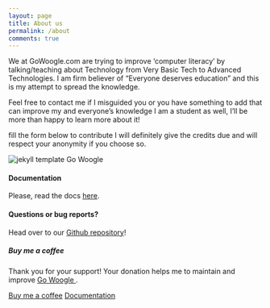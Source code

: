```yaml
---
layout: page
title: About us
permalink: /about
comments: true
---
```


<div class="row justify-content-between">
<div class="col-md-8 pr-5">

<p>We at GoWoogle.com are trying to improve ‘computer literacy’ by talking/teaching about Technology from Very Basic Tech to Advanced Technologies. I am firm believer of “Everyone deserves education” and this is my attempt to spread the knowledge.

Feel free to contact me if I misguided you or you have something to add that can improve my and everyone’s knowledge I am a student as well, I’ll be more than happy to learn more about it!

fill the form below to contribute I will definitely give the credits due and will respect your anonymity if you choose so.</p>

<p class="mb-5"><img class="shadow-lg" src="{{site.baseurl}}/assets/images/Go Woogle-jekyll-template.png" alt="jekyll template Go Woogle" /></p>
<h4>Documentation</h4>

<p>Please, read the docs <a href="https://bootstrapstarter.com/bootstrap-templates/template-Go Woogle-bootstrap-jekyll/">here</a>.</p>

<h4>Questions or bug reports?</h4>

<p>Head over to our <a href="https://github.com/ananta-tamboli/Go-Woogle">Github repository</a>!</p>

</div>

<div class="col-md-4">

<div class="sticky-top sticky-top-80">
<h5>Buy me a coffee</h5>

<p>Thank you for your support! Your donation helps me to maintain and improve <a target="_blank" href="https://github.com/wowthemesnet/Go Woogle-theme-jekyll">Go Woogle <i class="fab fa-github"></i></a>.</p>

<a target="_blank" href="https://gowoogle.com/donate/" class="btn btn-danger">Buy me a coffee</a> <a target="_blank" href="https://bootstrapstarter.com/bootstrap-templates/template-Go Woogle-bootstrap-jekyll/" class="btn btn-warning">Documentation</a>

</div>
</div>
</div>
